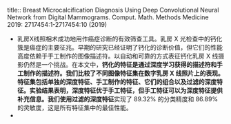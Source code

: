 title:: Breast Microcalcification Diagnosis Using Deep Convolutional Neural Network from Digital Mammograms. Comput. Math. Methods Medicine 2019: 2717454:1-2717454:10 (2019)

- 乳房X线照相术成功地用作癌症诊断的有效筛查工具。乳房 X 光检查中的钙化簇是癌症的主要征兆。早期的研究已经证明了钙化的诊断价值，但它们的性能高度依赖于手工制作的图像描述符。以自动和可靠的方式表征钙化乳房 X 线摄影仍然是一个挑战。在本文中，**钙化的特征是通过深度学习获得的描述符和手工制作的描述符。我们比较了不同图像特征集在数字乳房 X 线照片上的表现。特征集包括单独的深度特征、手工制作的特征、它们的组合以及过滤的深度特征。实验结果表明，深度特征优于手工特征，但手工特征可以为深度特征提供补充信息。**我们**使用过滤的深度特征**实现了 89.32% 的分类精度和 86.89% 的灵敏度，这是所有特征集中的最佳性能。
-